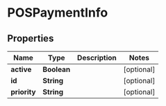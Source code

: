 
# POSPaymentInfo

## Properties
Name | Type | Description | Notes
------------ | ------------- | ------------- | -------------
**active** | **Boolean** |  |  [optional]
**id** | **String** |  |  [optional]
**priority** | **String** |  |  [optional]



